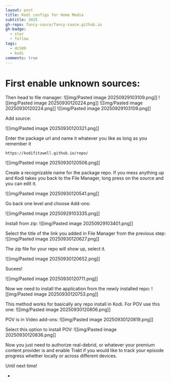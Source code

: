 ```yaml
---
layout: post
title: Kodi configs for Home Media
subtitle: 2025
gh-repo: fancy-sauce/fancy-sauce.github.io
gh-badge:
  - star
  - follow
tags:
  - dc509
  - kodi
comments: true
---
```



# First enable unknown sources:

Then head to file manager:
![[img/Pasted image 20250929103109.png]]
![[img/Pasted image 20250930120224.png]]
![[img/Pasted image 20250930120224.png]]
![[img/Pasted image 20250929103109.png]]


Add source:

![[img/Pasted image 20250930120321.png]]

Enter the package url and name it whatever you like as long as you remember it
```Package URL:
https://kodifitzwell.github.io/repo/
```


![[img/Pasted image 20250930120506.png]]

Create a recognizable name for the package repo. If you mess anything up and Kodi takes you back to the File Manager, long press on the source and you can edit it.

![[img/Pasted image 20250930120541.png]]


Go back one level and choose Add-ons:

![[img/Pasted image 20250929103335.png]]

Install from zip:
![[img/Pasted image 20250929103401.png]]

Select the title of the link you added in File Manager from the previous step:
![[img/Pasted image 20250930120627.png]]

The zip file for your repo will show up, select it.

![[img/Pasted image 20250930120652.png]]

Sucees!

![[img/Pasted image 20250930120711.png]]

Now we need to install the application from the newly installed repo:
![[img/Pasted image 20250930120753.png]]

This method works for basically any repo install in Kodi. For POV use this one:
![[img/Pasted image 20250930120806.png]]

POV is in Video add-ons:
![[img/Pasted image 20250930120819.png]]

Select this option to install POV:
![[img/Pasted image 20250930120836.png]]

Now you just need to authorize real-debrid, or whatever your premium content provider is and enable Trakt if you would like to track your episode progress whether locally or across different devices.


Until next time!

-
